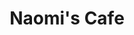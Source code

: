 ---
path: "/eats/naomis-cafe"
title: "Naomi's Cafe"
image: "https://res.cloudinary.com/tpage99/image/upload/v1586830151/local417eats/local417eatslogo.png"
orderops: ["curbside", "takeout"]
category: "eats"
hours: "7am-9pm every day"
eatsType: "American"
website: "https://www.facebook.com/pages/Naomi's%20Cafe/303584783509917/"
facebook: "https://www.facebook.com/pages/Naomi's%20Cafe/303584783509917/"
address: "104 W Jackson St, Willard, MO 65781"
phone: "4176853259"
tags: ["american", "bbq", "willard"]
---